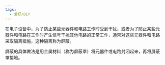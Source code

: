 ```yaml
---
tags:
  - 爱好/DIY
---
```



在电子设备中，为了防止某些元器件和电路工作时受到干扰，或者为了防止某些元器件和电路在工作时产生信号干扰其他电路的正常工作，通常对这些元器件和电路采取隔离措施，这种隔离称为屏蔽。

屏蔽的具体做法是用金属材料（称为屏蔽罩）将元器件或电路封闭起来，再将屏蔽罩接地。

